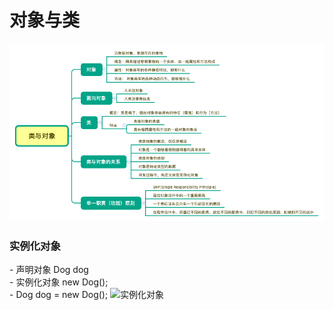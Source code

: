 # 对象与类
![对象与类的概念](imgs/类与对象.png)

### 实例化对象
\- 声明对象 Dog dog  
\- 实例化对象  new Dog();  
\- Dog dog = new Dog();
![实例化对象](imgs/实例化对象.png)




